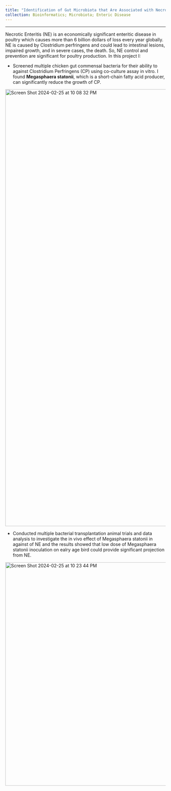 ```yaml
---
title: "Identification of Gut Microbiota that Are Associated with Necrotics Enteritis Resistance in Chickens"
collection: Bioinformatics; Microbiota; Enteric Disease
---
```


***

Necrotic Enteritis (NE) is an economically significant enteritic disease in poultry which causes more than 6 billion dollars of loss every year globally. NE is caused by Clostridium perfringens and could lead to intestinal lesions, impaired growth, and in severe cases, the death. So, NE control and prevention are significant for poultry production. In this project I: 

* Screened multiple chicken gut commensal bacteria for their ability to against Clostridium Perfringens (CP) using co-culture assay in vitro. I found **Megasphaera statonii**, which is a short-chain fatty acid producer, can significantly reduce the growth of CP. <bk>

<img width="1369" alt="Screen Shot 2024-02-25 at 10 08 32 PM" src="https://github.com/jingliu92/jingliu.github.io/assets/100873921/6b19d0bb-7021-4712-b992-e0a8c8344bd0"> <bk>

* Conducted multiple bacterial transplantation animal trials and data analysis to investigate the in vivo effect of Megasphaera statonii in against of NE and the results showed that low dose of Megasphaera statonii inoculation on ealry age bird could provide significant projection from NE.
<img width="700" alt="Screen Shot 2024-02-25 at 10 23 44 PM" src="https://github.com/jingliu92/jingliu.github.io/assets/100873921/a26690b4-5b4a-4e34-a4dd-20fc7bd12efa">


